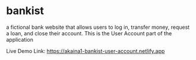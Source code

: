 # bankist

a fictional bank website that allows users to log in, transfer money, request a loan, and close their account.
This is the User Account part of the application

Live Demo Link: https://akaina1-bankist-user-account.netlify.app
